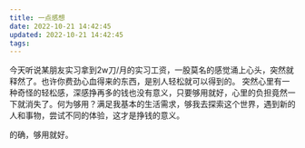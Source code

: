 ```yaml
---
title: 一点感想
date: 2022-10-21 14:42:45
updated: 2022-10-21 14:42:45
tags:
---
```


今天听说某朋友实习拿到2w刀/月的实习工资，一股莫名的感觉涌上心头，突然就释然了。也许你费劲心血得来的东西，是别人轻松就可以得到的。
突然心里有一种奇怪的轻松感，深感挣再多的钱也没有意义，只要够用就好，心里的负担竟然一下就消失了。何为够用？满足我基本的生活需求，够我去探索这个世界，遇到新的人和事物，尝试不同的体验，这才是挣钱的意义。

的确，够用就好。